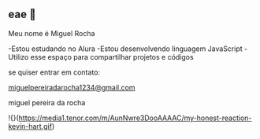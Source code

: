 ## eae 👋

Meu nome é Miguel Rocha

-Estou estudando no Alura
-Estou desenvolvendo linguagem JavaScript
-Utilizo esse espaço para compartilhar projetos e códigos

se quiser entrar em contato:

miguelpereiradarocha1234@gmail.com

miguel pereira da rocha

!{}(https://media1.tenor.com/m/AunNwre3DooAAAAC/my-honest-reaction-kevin-hart.gif)
